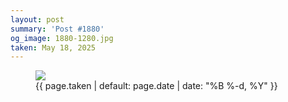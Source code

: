 ```yaml
---
layout: post
summary: 'Post #1880'
og_image: 1880-1280.jpg
taken: May 18, 2025
---
```


<figure class="post" data-src="{{ site.assets_url }}/{{ page.og_image }}" data-sub-html="#caption-1880">
<img sizes="(min-width: 700px) 50vw, calc(100vw - 2rem)" src="{{ site.assets_url }}/1880-640.jpg" srcset="{{ site.assets_url }}/1880-320.jpg 320w, {{ site.assets_url }}/1880-640.jpg 640w, {{ site.assets_url }}/1880-960.jpg 960w, {{ site.assets_url }}/1880-1280.jpg 1280w" />
<figcaption id="caption-1880">
<time>{{ page.taken | default: page.date | date: "%B %-d, %Y" }}</time>
</figcaption>
</figure>
